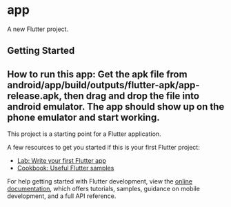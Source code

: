 # app

A new Flutter project.

## Getting Started

## How to run this app: Get the apk file from android/app/build/outputs/flutter-apk/app-release.apk, then drag and drop the file into android emulator. The app should show up on the phone emulator and start working.
This project is a starting point for a Flutter application.

A few resources to get you started if this is your first Flutter project:

- [Lab: Write your first Flutter app](https://docs.flutter.dev/get-started/codelab)
- [Cookbook: Useful Flutter samples](https://docs.flutter.dev/cookbook)

For help getting started with Flutter development, view the
[online documentation](https://docs.flutter.dev/), which offers tutorials,
samples, guidance on mobile development, and a full API reference.
